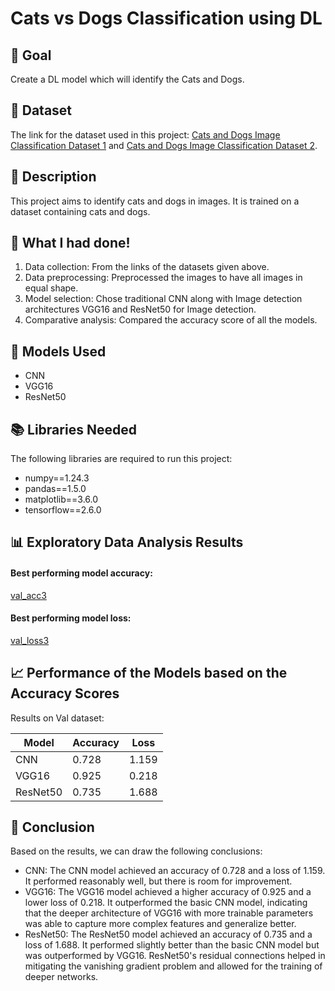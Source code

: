 # Cats vs Dogs Classification using DL

## 🎯 Goal

Create a DL model which will identify the Cats and Dogs.

## 🧵 Dataset

The link for the dataset used in this project: [Cats and Dogs Image Classification Dataset 1](https://www.kaggle.com/datasets/samuelcortinhas/cats-and-dogs-image-classification) and [Cats and Dogs Image Classification Dataset 2](https://www.kaggle.com/datasets/tongpython/cat-and-dog).

## 🧾 Description


This project aims to identify cats and dogs in images. It is trained on a dataset containing cats and dogs.

## 🧮 What I had done!

1. Data collection: From the links of the datasets given above.
2. Data preprocessing: Preprocessed the images to have all images in equal shape.
3. Model selection: Chose traditional CNN along with Image detection architectures VGG16 and ResNet50 for Image detection.
4. Comparative analysis: Compared the accuracy score of all the models.

## 🚀 Models Used

- CNN
- VGG16
- ResNet50

## 📚 Libraries Needed

The following libraries are required to run this project:

- numpy==1.24.3
- pandas==1.5.0
- matplotlib==3.6.0
- tensorflow==2.6.0

## 📊 Exploratory Data Analysis Results

#### Best performing model accuracy:
[val_acc3](https://github.com/achrekarom12/DL-Simplified/assets/88442486/b48589ab-83e6-4ce7-86df-eebdbe35921f)

#### Best performing model loss:
[val_loss3](https://github.com/achrekarom12/DL-Simplified/assets/88442486/55072c0f-1fdb-433a-87be-c442c25d84a7)


## 📈 Performance of the Models based on the Accuracy Scores

Results on Val dataset:

| Model   | Accuracy | Loss  |
| ------- | -------- | ----- |
| CNN     | 0.728    | 1.159 |
| VGG16   | 0.925    | 0.218 |
| ResNet50| 0.735    | 1.688 |

## 📢 Conclusion

Based on the results, we can draw the following conclusions:

- CNN: The CNN model achieved an accuracy of 0.728 and a loss of 1.159. It performed reasonably well, but there is room for improvement.
- VGG16: The VGG16 model achieved a higher accuracy of 0.925 and a lower loss of 0.218. It outperformed the basic CNN model, indicating that the deeper architecture of VGG16 with more trainable parameters was able to capture more complex features and generalize better.
- ResNet50: The ResNet50 model achieved an accuracy of 0.735 and a loss of 1.688. It performed slightly better than the basic CNN model but was outperformed by VGG16. ResNet50's residual connections helped in mitigating the vanishing gradient problem and allowed for the training of deeper networks.
